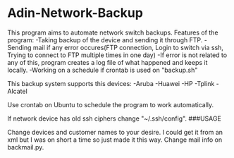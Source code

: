 # Adin-Network-Backup

This program aims to automate network switch backups. Features of the program:
-Taking backup of the device and sending it through FTP.
-Sending mail if any error occures(FTP connection, Login to switch via ssh, Trying to connect to FTP multiple times in one day)
-If error is not related to any of this, program creates a log file of what happened and keeps it locally.
-Working on a schedule if crontab is used on "backup.sh"

This backup system supports this devices:
-Aruba
-Huawei
-HP 
-Tplink
-Alcatel

Use crontab on Ubuntu to schedule the program to work automatically.

If network device has old ssh ciphers change "~/.ssh/config".
###USAGE

Change devices and customer names to your desire. I could get it from an xml but I was on short a time so just made it this way.
Change mail info on backmail.py.
